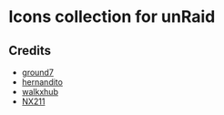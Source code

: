 # Icons collection for unRaid

## Credits
- [ground7](https://github.com/ground7/unraid-animated-svgs)
- [hernandito](https://github.com/hernandito/unRAID-Docker-Folder-Animated-Icons---Alternate-Colors)
- [walkxhub](https://github.com/walkxhub/dashboard-icons)
- [NX211](https://github.com/NX211/homer-icons)

